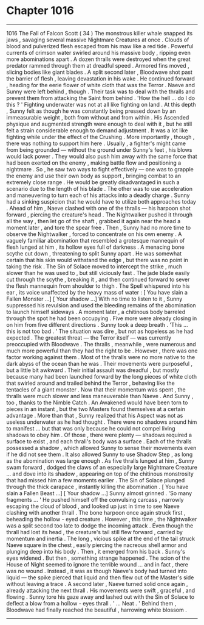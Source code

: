 
# Chapter 1016


---

1016 The Fall of Falcon Scott ( 34 )
The monstrous killer whale snapped its jaws , savaging several massive Nightmare Creatures at once . Clouds of blood and pulverized flesh escaped from his maw like a red tide .
Powerful currents of crimson water swirled around his massive body , ripping even more abominations apart . A dozen thralls were destroyed when the great predator rammed through them at dreadful speed .
Armored fins moved , slicing bodies like giant blades .
A split second later , Bloodwave shot past the barrier of flesh , leaving devastation in his wake . He continued forward , heading for the eerie flower of white cloth that was the Terror .
Naeve and Sunny were left behind , though . Their task was to deal with the thralls and prevent them from attacking the Saint from behind .
'How the hell ... do I do this ? '
Fighting underwater was not at all like fighting on land . At this depth , Sunny felt as though he was constantly being pressed down by an immeasurable weight , both from without and from within . His Ascended physique and augmented strength were enough to deal with it , but he still felt a strain considerable enough to demand adjustment .
It was a lot like fighting while under the effect of the Crushing .
More importantly , though , there was nothing to support him here . Usually , a fighter's might came from being grounded — without the ground under Sunny's feet , his blows would lack power . They would also push him away with the same force that had been exerted on the enemy , making battle flow and positioning a nightmare .
So , he saw two ways to fight effectively — one was to grapple the enemy and use their own body as support , bringing combat to an extremely close range . He would be greatly disadvantaged in such a scenario due to the length of his blade . The other was to use acceleration and maneuvering to turn each of his attacks into a deadly charge .
Sunny had a sinking suspicion that he would have to utilize both approaches today .
Ahead of him , Naeve clashed with one of the thralls — his harpoon shot forward , piercing the creature's head . The Nightwalker pushed it through all the way , then let go of the shaft , grabbed it again near the head a moment later , and tore the spear free .
Then , Sunny had no more time to observe the Nightwalker , forced to concentrate on his own enemy .
A vaguely familiar abomination that resembled a grotesque mannequin of flesh lunged at him , its hollow eyes full of darkness . A menacing bone scythe cut down , threatening to split Sunny apart . He was somewhat certain that his skin would withstand the edge , but there was no point in taking the risk . The Sin of Solace moved to intercept the strike , much slower than he was used to , but still viciously fast .
The jade blade easily cut through the scythe , breaking it , and then continued forward to sever the flesh mannequin from shoulder to thigh .
The Spell whispered into his ear , its voice unaffected by the heavy mass of water :
[ You have slain a Fallen Monster ...]
[ Your shadow ...]
With no time to listen to it , Sunny suppressed his revulsion and used the bleeding remains of the abomination to launch himself sideways . A moment later , a chitinous body barreled through the spot he had been occupying .
Five more were already closing in on him from five different directions .
Sunny took a deep breath .
'This ... this is not too bad . '
The situation was dire , but not as hopeless as he had expected . The greatest threat — the Terror itself — was currently preoccupied with Bloodwave . The thralls , meanwhile , were numerous and much more powerful than they had the right to be . However , there was one factor working against them .
Most of the thralls were no more native to the dark abyss of the ocean than he was .
Their movements were purposeful , but a little bit awkward . Their initial assault was dreadful , but mostly because many had been launched forward by the long pieces of white cloth that swirled around and trailed behind the Terror , behaving like the tentacles of a giant monster . Now that their momentum was spent , the thralls were much slower and less maneuverable than Naeve .
And Sunny , too , thanks to the Nimble Catch . An Awakened would have been torn to pieces in an instant , but the two Masters found themselves at a certain advantage .
More than that , Sunny realized that his Aspect was not as useless underwater as he had thought . There were no shadows around him to manifest ... but that was only because he could not compel living shadows to obey him . Of those , there were plenty — shadows required a surface to exist , and each thrall's body was a surface .
Each of the thralls possessed a shadow , which allowed Sunny to sense their movements even if he did not see them . It also allowed Sunny to use Shadow Step , as long as the abomination was large enough .
As five thralls lunged at him , Sunny swam forward , dodged the claws of an especially large Nightmare Creature ... and dove into its shadow , appearing on top of the chitinous monstrosity that had missed him a few moments earlier .
The Sin of Solace plunged through the thick carapace , instantly killing the abomination .
[ You have slain a Fallen Beast ...]
[ Your shadow ...]
Sunny almost grinned .
'So many fragments ... '
He pushed himself off the convulsing carcass , narrowly escaping the cloud of blood , and looked up just in time to see Naeve clashing with another thrall .
The bone harpoon once again struck first , beheading the hollow - eyed creature .
However , this time , the Nightwalker was a split second too late to dodge the incoming attack .
Even though the thrall had lost its head , the creature's tail still flew forward , carried by momentum and inertia . The long , vicious spike at the end of the tail struck Naeve square in the chest , easily piercing the nacreous shell armor and plunging deep into his body . Then , it emerged from his back .
Sunny's eyes widened .
But then , something strange happened . The scion of the House of Night seemed to ignore the terrible wound ... and in fact , there was no wound . Instead , it was as though Naeve's body had turned into liquid — the spike pierced that liquid and then flew out of the Master's side without leaving a trace . A second later , Naeve turned solid once again , already attacking the next thrall .
His movements were swift , graceful , and flowing .
Sunny tore his gaze away and lashed out with the Sin of Solace to deflect a blow from a hollow - eyes thrall .
' ... Neat . '
Behind them , Bloodwave had finally reached the beautiful , harrowing white blossom .

---

